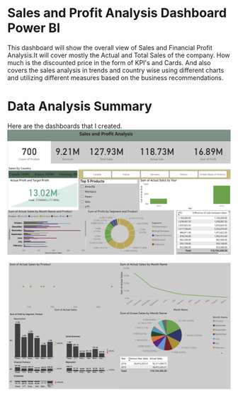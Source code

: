 # **Sales and Profit Analysis Dashboard Power BI**

This dashboard will show the overall view of Sales and Financial Profit Analysis.It will cover mostly the Actual and Total Sales of the company.
How much is the discounted price in the form of KPI's and Cards.
And also covers the sales analysis in trends and country wise using different charts and utilizing different measures based on the business recommendations.

# Data Analysis Summary

Here are the dashboards that I created. 
![alt text][kaavdashboard]

![alt text][Second Page]



<!-- Image References -->
[kaavdashboard]: 32045B5E-DEFD-486B-8069-72E022628B28.jpeg "My original layout for the dashboards"

[Second Page]:F269103B-9C9A-4832-A9A7-97650A75DDBE.jpeg
